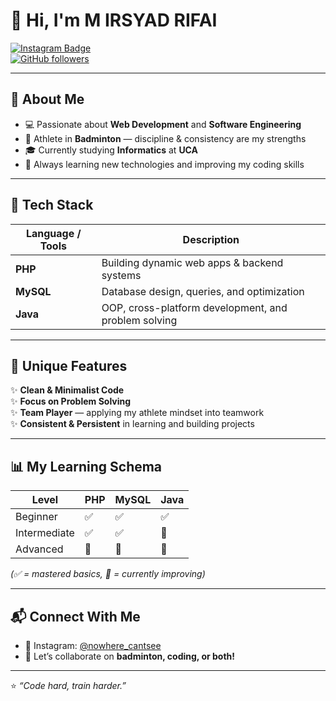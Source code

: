 
# 👋 Hi, I'm M IRSYAD RIFAI  

[![Instagram Badge](https://img.shields.io/badge/-@nowhere_cantsee-purple?style=flat&logo=instagram&logoColor=white)](https://instagram.com/nowhere_cantsee)  
[![GitHub followers](https://img.shields.io/github/followers/irsyadrifai?label=Follow&style=social)](https://github.com/)  

---

## 🏸 About Me
- 💻 Passionate about **Web Development** and **Software Engineering**  
- 🏸 Athlete in **Badminton** — discipline & consistency are my strengths  
- 🎓 Currently studying **Informatics** at **UCA**  
- 🌱 Always learning new technologies and improving my coding skills  

---

## 🚀 Tech Stack

| Language / Tools | Description |
|------------------|-------------|
| **PHP** | Building dynamic web apps & backend systems |
| **MySQL** | Database design, queries, and optimization |
| **Java** | OOP, cross-platform development, and problem solving |

---

## 🌟 Unique Features
✨ **Clean & Minimalist Code**  
✨ **Focus on Problem Solving**  
✨ **Team Player** — applying my athlete mindset into teamwork  
✨ **Consistent & Persistent** in learning and building projects  

---

## 📊 My Learning Schema  

| Level | PHP | MySQL | Java |
|-------|-----|-------|------|
| Beginner | ✅ | ✅ | ✅ |
| Intermediate | ✅ | ✅ | 🔄 |
| Advanced | 🔄 | 🔄 | 🔄 |

*(✅ = mastered basics, 🔄 = currently improving)*  

---

## 📬 Connect With Me
- 📸 Instagram: [@nowhere_cantsee](https://instagram.com/nowhere_cantsee)  
- 🏸 Let’s collaborate on **badminton, coding, or both!**  

---

⭐ *“Code hard, train harder.”*  
